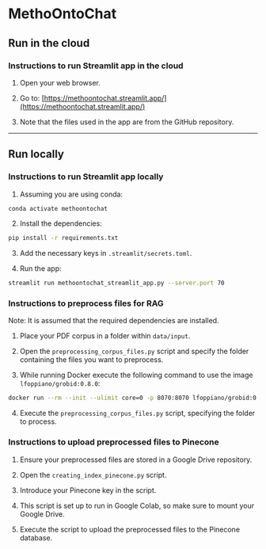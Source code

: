 # MethoOntoChat

## Run in the cloud

### Instructions to run Streamlit app in the cloud

1) Open your web browser.

2) Go to: [https://methoontochat.streamlit.app/](https://methoontochat.streamlit.app/)

3) Note that the files used in the app are from the GitHub repository.

---

## Run locally

### Instructions to run Streamlit app locally

1) Assuming you are using conda:
```bash
conda activate methoontochat
```

2) Install the dependencies:
```bash
pip install -r requirements.txt
```

3) Add the necessary keys in `.streamlit/secrets.toml`.

4) Run the app:
```bash
streamlit run methoontochat_streamlit_app.py --server.port 70
```

### Instructions to preprocess files for RAG
Note: It is assumed that the required dependencies are installed.

1) Place your PDF corpus in a folder within `data/input`.

2) Open the `preprocessing_corpus_files.py` script and specify the folder containing the files you want to preprocess.

3) While running Docker execute the following command to use the image `lfoppiano/grobid:0.8.0`:
```bash
docker run --rm --init --ulimit core=0 -p 8070:8070 lfoppiano/grobid:0.8.0
```

4) Execute the `preprocessing_corpus_files.py` script, specifying the folder to process.

### Instructions to upload preprocessed files to Pinecone

1) Ensure your preprocessed files are stored in a Google Drive repository.

2) Open the `creating_index_pinecone.py` script.

3) Introduce your Pinecone key in the script.

4) This script is set up to run in Google Colab, so make sure to mount your Google Drive.

5) Execute the script to upload the preprocessed files to the Pinecone database.